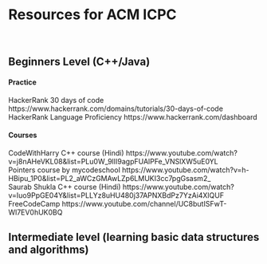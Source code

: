 <H1>Resources for ACM ICPC</H1>
<br>
<h2>Beginners Level (C++/Java) </h2>
<h4>Practice</h4>
HackerRank 30 days of code https://www.hackerrank.com/domains/tutorials/30-days-of-code<br>
HackerRank Language Proficiency https://www.hackerrank.com/dashboard<br>
<h4>Courses</h4>
CodeWithHarry C++ course (Hindi) https://www.youtube.com/watch?v=j8nAHeVKL08&list=PLu0W_9lII9agpFUAlPFe_VNSlXW5uE0YL<br>
Pointers course by mycodeschool https://www.youtube.com/watch?v=h-HBipu_1P0&list=PL2_aWCzGMAwLZp6LMUKI3cc7pgGsasm2_<br>
Saurab Shukla C++ course (Hindi) https://www.youtube.com/watch?v=Iuo9PpGE04Y&list=PLLYz8uHU480j37APNXBdPz7YzAi4XlQUF<br>
FreeCodeCamp https://www.youtube.com/channel/UC8butISFwT-Wl7EV0hUK0BQ<br>
<h2>Intermediate level (learning basic data structures and algorithms) </h2>
